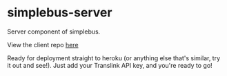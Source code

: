 simplebus-server
================

Server component of simplebus.

View the client repo [here](https://github.com/yeah568/simplebus-client)

Ready for deployment straight to heroku (or anything else that's similar, try it out and see!). Just add your Translink API key, and you're ready to go!
